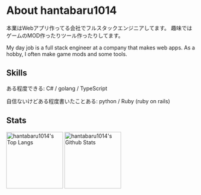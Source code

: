 # About hantabaru1014

本業はWebアプリ作ってる会社でフルスタックエンジニアしてます。
趣味ではゲームのMOD作ったりツール作ったりしてます。

My day job is a full stack engineer at a company that makes web apps.
As a hobby, I often make game mods and some tools.

## Skills
ある程度できる: C# / golang / TypeScript

自信ないけどある程度書いたことある: python / Ruby (ruby on rails)

## Stats

<p align="left"> 
  <img alt="hantabaru1014's Top Langs" height="150px" src="https://github-readme-stats.vercel.app/api/top-langs/?username=hantabaru1014&layout=compact&show_icons=true" />
  <img alt="hantabaru1014's Github Stats" height="150px" src="https://github-readme-stats.vercel.app/api?username=hantabaru1014&show_icons=true&count_private=true" />
</p>
